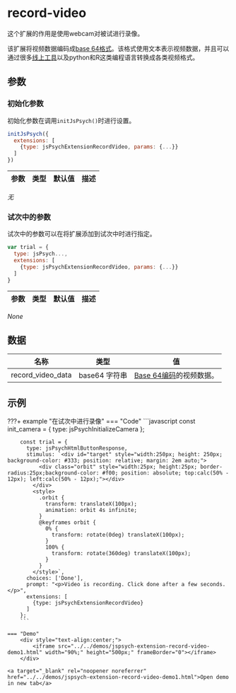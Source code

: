# record-video

这个扩展的作用是使用webcam对被试进行录像。

该扩展将视频数据编码成[base 64格式](https://developer.mozilla.org/en-US/docs/Glossary/Base64)。该格式使用文本表示视频数据，并且可以通过很多[线上工具](https://www.google.com/search?q=base64+video+decoder)以及python和R这类编程语言转换成各类视频格式。

## 参数

### 初始化参数

初始化参数在调用`initJsPsych()`时进行设置。

```js
initJsPsych({
  extensions: [
    {type: jsPsychExtensionRecordVideo, params: {...}}
  ]
})
```

参数 | 类型 | 默认值 | 描述
----------|------|---------------|------------
*无*

### 试次中的参数

试次中的参数可以在将扩展添加到试次中时进行指定。

```js
var trial = {
  type: jsPsych...,
  extensions: [
    {type: jsPsychExtensionRecordVideo, params: {...}}
  ]
}
```

参数 | 类型 | 默认值 | 描述
----------|------|---------------|------------
*None*

## 数据

名称 | 类型 | 值
-----|------|------
record_video_data | base64 字符串 | [Base 64编码](https://developer.mozilla.org/en-US/docs/Glossary/Base64)的视频数据。

## 示例

???+ example "在试次中进行录像"
    === "Code"
        ```javascript
        const init_camera = {
          type: jsPsychInitializeCamera
        };

        const trial = {
          type: jsPsychHtmlButtonResponse,
          stimulus: `<div id="target" style="width:250px; height: 250px; background-color: #333; position: relative; margin: 2em auto;">
              <div class="orbit" style="width:25px; height:25px; border-radius:25px;background-color: #f00; position: absolute; top:calc(50% - 12px); left:calc(50% - 12px);"></div>
            </div>
            <style>
              .orbit {
                transform: translateX(100px);
                animation: orbit 4s infinite;
              }
              @keyframes orbit {
                0% {
                  transform: rotate(0deg) translateX(100px);
                }
                100% {
                  transform: rotate(360deg) translateX(100px);
                }
              }
            </style>`,
          choices: ['Done'],
          prompt: "<p>Video is recording. Click done after a few seconds.</p>",
          extensions: [
            {type: jsPsychExtensionRecordVideo}
          ]
        };
        ```
        
    === "Demo"
        <div style="text-align:center;">
            <iframe src="../../demos/jspsych-extension-record-video-demo1.html" width="90%;" height="500px;" frameBorder="0"></iframe>
        </div>

    <a target="_blank" rel="noopener noreferrer" href="../../demos/jspsych-extension-record-video-demo1.html">Open demo in new tab</a>
